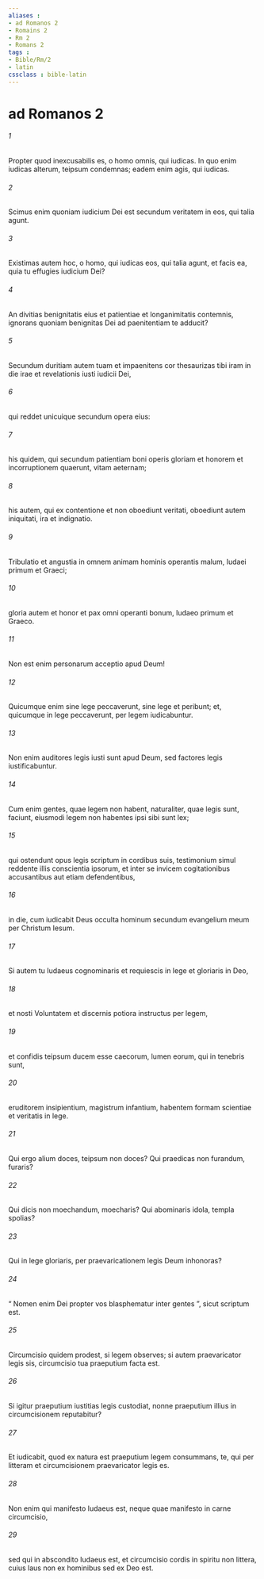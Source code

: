 ```yaml
---
aliases : 
- ad Romanos 2
- Romains 2
- Rm 2
- Romans 2
tags : 
- Bible/Rm/2
- latin
cssclass : bible-latin
---
```


# ad Romanos 2

###### 1
Propter quod inexcusabilis es, o homo omnis, qui iudicas. In quo enim iudicas alterum, teipsum condemnas; eadem enim agis, qui iudicas. 
###### 2
Scimus enim quoniam iudicium Dei est secundum veritatem in eos, qui talia agunt. 
###### 3
Existimas autem hoc, o homo, qui iudicas eos, qui talia agunt, et facis ea, quia tu effugies iudicium Dei? 
###### 4
An divitias benignitatis eius et patientiae et longanimitatis contemnis, ignorans quoniam benignitas Dei ad paenitentiam te adducit? 
###### 5
Secundum duritiam autem tuam et impaenitens cor thesaurizas tibi iram in die irae et revelationis iusti iudicii Dei, 
###### 6
qui reddet unicuique secundum opera eius: 
###### 7
his quidem, qui secundum patientiam boni operis gloriam et honorem et incorruptionem quaerunt, vitam aeternam; 
###### 8
his autem, qui ex contentione et non oboediunt veritati, oboediunt autem iniquitati, ira et indignatio. 
###### 9
Tribulatio et angustia in omnem animam hominis operantis malum, Iudaei primum et Graeci; 
###### 10
gloria autem et honor et pax omni operanti bonum, Iudaeo primum et Graeco. 
###### 11
Non est enim personarum acceptio apud Deum!
###### 12
Quicumque enim sine lege peccaverunt, sine lege et peribunt; et, quicumque in lege peccaverunt, per legem iudicabuntur. 
###### 13
Non enim auditores legis iusti sunt apud Deum, sed factores legis iustificabuntur. 
###### 14
Cum enim gentes, quae legem non habent, naturaliter, quae legis sunt, faciunt, eiusmodi legem non habentes ipsi sibi sunt lex; 
###### 15
qui ostendunt opus legis scriptum in cordibus suis, testimonium simul reddente illis conscientia ipsorum, et inter se invicem cogitationibus accusantibus aut etiam defendentibus, 
###### 16
in die, cum iudicabit Deus occulta hominum secundum evangelium meum per Christum Iesum. 
###### 17
Si autem tu Iudaeus cognominaris et requiescis in lege et gloriaris in Deo, 
###### 18
et nosti Voluntatem et discernis potiora instructus per legem, 
###### 19
et confidis teipsum ducem esse caecorum, lumen eorum, qui in tenebris sunt, 
###### 20
eruditorem insipientium, magistrum infantium, habentem formam scientiae et veritatis in lege. 
###### 21
Qui ergo alium doces, teipsum non doces? Qui praedicas non furandum, furaris? 
###### 22
Qui dicis non moechandum, moecharis? Qui abominaris idola, templa spolias? 
###### 23
Qui in lege gloriaris, per praevaricationem legis Deum inhonoras? 
###### 24
“ Nomen enim Dei propter vos blasphematur inter gentes ”, sicut scriptum est.
###### 25
Circumcisio quidem prodest, si legem observes; si autem praevaricator legis sis, circumcisio tua praeputium facta est. 
###### 26
Si igitur praeputium iustitias legis custodiat, nonne praeputium illius in circumcisionem reputabitur? 
###### 27
Et iudicabit, quod ex natura est praeputium legem consummans, te, qui per litteram et circumcisionem praevaricator legis es. 
###### 28
Non enim qui manifesto Iudaeus est, neque quae manifesto in carne circumcisio, 
###### 29
sed qui in abscondito Iudaeus est, et circumcisio cordis in spiritu non littera, cuius laus non ex hominibus sed ex Deo est.
